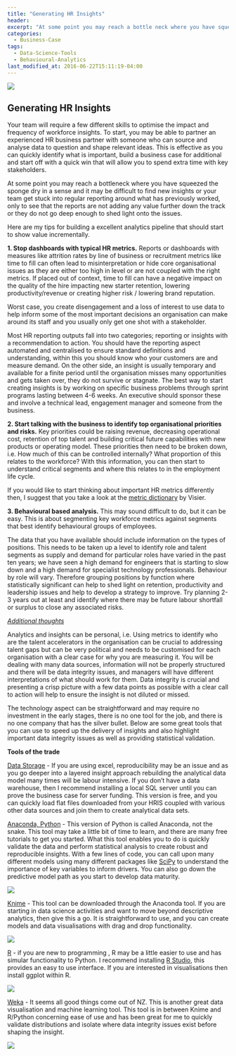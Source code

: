 ```yaml
---
title: "Generating HR Insights"
header:
excerpt: "At some point you may reach a bottle neck where you have squeezed the sponge dry. Your team will require a few different skills to optimise the impact and frequency of workforce insights."
categories:
  - Business-Case
tags:
  - Data-Science-Tools
  - Behavioural-Analytics
last_modified_at: 2016-06-22T15:11:19-04:00
---
```

![](/assets/images/generating_insights/Generating%20HR%20Insights.jpg)

## Generating HR Insights

Your team will require a few different skills to optimise the impact and frequency of workforce insights. To start, you may be able to partner an experienced HR business partner with someone who can source and analyse data to question and shape relevant ideas. This is effective as you can quickly identify what is important, build a business case for additional and start off with a quick win that will allow you to spend extra time with key stakeholders.

At some point you may reach a bottleneck where you have squeezed the sponge dry in a sense and it may be difficult to find new insights or your team get stuck into regular reporting around what has previously worked, only to see that the reports are not adding any value further down the track or they do not go deep enough to shed light onto the issues.

Here are my tips for building a excellent analytics pipeline that should start to show value incrementally.

**1. Stop dashboards with typical HR metrics.** Reports or dashboards with measures like attrition rates by line of business or recruitment metrics like time to fill can often lead to misinterpretation or hide core organisational issues as they are either too high in level or are not coupled with the right metrics. If placed out of context, time to fill can have a negative impact on the quality of the hire impacting new starter retention, lowering productivity/revenue or creating higher risk / lowering brand reputation.

Worst case, you create disengagement and a loss of interest to use data to help inform some of the most important decisions an organisation can make around its staff and you usually only get one shot with a stakeholder.

Most HR reporting outputs fall into two categories; reporting or insights with a recommendation to action. You should have the reporting aspect automated and centralised to ensure standard definitions and understanding, within this you should know who your customers are and measure demand. On the other side, an insight is usually temporary and available for a finite period until the organisation misses many opportunities and gets taken over, they do not survive or stagnate. The best way to start creating insights is by working on specific business problems through sprint programs lasting between 4-6 weeks. An executive should sponsor these and involve a technical lead, engagement manager and someone from the business.

**2. Start talking with the business to identify top organisational priorities and risks.** Key priorities could be raising revenue, decreasing operational cost, retention of top talent and building critical future capabilities with new products or operating model. These priorities then need to be broken down, i.e. How much of this can be controlled internally? What proportion of this relates to the workforce? With this information, you can then start to understand critical segments and where this relates to in the employment life cycle.

If you would like to start thinking about important HR metrics differently then, I suggest that you take a look at the <a href="https://www.visier.com/docs/en/Metric-definitions.pdf" target="_blank">metric dictionary</a> by Visier.

**3. Behavioural based analysis.** This may sound difficult to do, but it can be easy. This is about segmenting key workforce metrics against segments that best identify behavioural groups of employees.

The data that you have available should include information on the types of positions. This needs to be taken up a level to identify role and talent segments as supply and demand for particular roles have varied in the past ten years; we have seen a high demand for engineers that is starting to slow down and a high demand for specialist technology professionals. Behaviour by role will vary. Therefore grouping positions by function where statistically significant can help to shed light on retention, productivity and leadership issues and help to develop a strategy to improve. Try planning 2-3 years out at least and identify where there may be future labour shortfall or surplus to close any associated risks.

*<u>Additional thoughts</u>*

Analytics and insights can be personal, i.e. Using metrics to identify who are the talent accelerators in the organisation can be crucial to addressing talent gaps but can be very political and needs to be customised for each organisation with a clear case for why you are measuring it. You will be dealing with many data sources, information will not be properly structured and there will be data integrity issues, and managers will have different interpretations of what should work for them. Data integrity is crucial and presenting a crisp picture with a few data points as possible with a clear call to action will help to ensure the insight is not diluted or missed.

The technology aspect can be straightforward and may require no investment in the early stages, there is no one tool for the job, and there is no one company that has the silver bullet. Below are some great tools that you can use to speed up the delivery of insights and also highlight important data integrity issues as well as providing statistical validation.

**Tools of the trade**

<a href="https://www.postgresql.org/" target="_blank">Data Storage</a> - If you are using excel, reproducibility may be an issue and as you go deeper into a layered insight approach rebuilding the analytical data model many times will be labour intensive. If you don’t have a data warehouse, then I recommend installing a local SQL server until you can prove the business case for server funding. This version is free, and you can quickly load flat files downloaded from your HRIS coupled with various other data sources and join them to create analytical data sets.

<a href="https://www.continuum.io/downloads/" target="_blank">Anaconda, Python</a> - This version of Python is called Anaconda, not the snake. This tool may take a little bit of time to learn, and there are many free tutorials to get you started. What this tool enables you to do is quickly validate the data and perform statistical analysis to create robust and reproducible insights. With a few lines of code, you can call upon many different models using many different packages like <a href="https://www.scipy.org/" target="_blank">SciPy</a> to understand the importance of key variables to inform drivers. You can also go down the predictive model path as you start to develop data maturity.

![](/assets/images/generating_insights/ghr_1.jpg)

<a href="https://www.knime.org/" target="_blank">Knime</a> - This tool can be downloaded through the Anaconda tool. If you are starting in data science activities and want to move beyond descriptive analytics, then give this a go. It is straightforward to use, and you can create models and data visualisations with drag and drop functionality.

![](/assets/images/generating_insights/ghr_2.jpg)

<a href="https://www.r-project.org/" target="_blank">R</a> - if you are new to programming , R may be a little easier to use and has simular functionality to Python. I recommend installing <a href="https://www.rstudio.com/home/" target="_blank">R Studio</a>, this provides an easy to use interface. If you are interested in visualisations then install ggplot within R.

![](/assets/images/generating_insights/ghr_3.jpg)

<a href="http://www.cs.waikato.ac.nz/ml/weka/" target="_blank">Weka</a> - It seems all good things come out of NZ. This is another great data visualisation and machine learning tool. This tool is in between Knime and R/Python concerning ease of use and has been great for me to quickly validate distributions and isolate where data integrity issues exist before shaping the insight.

![](/assets/images/generating_insights/ghr_4.jpg)
